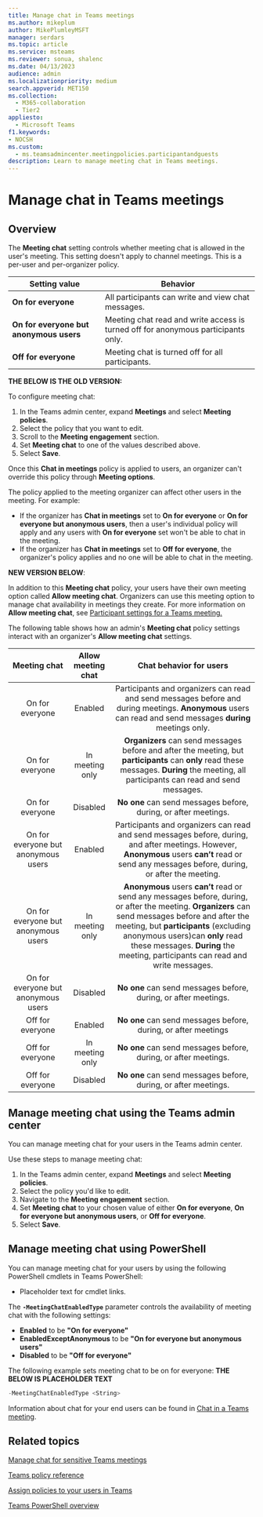 ```yaml
--- 
title: Manage chat in Teams meetings
ms.author: mikeplum
author: MikePlumleyMSFT
manager: serdars
ms.topic: article
ms.service: msteams
ms.reviewer: sonua, shalenc
ms.date: 04/13/2023
audience: admin
ms.localizationpriority: medium
search.appverid: MET150
ms.collection: 
  - M365-collaboration
  - Tier2
appliesto: 
  - Microsoft Teams
f1.keywords:
- NOCSH
ms.custom: 
  - ms.teamsadmincenter.meetingpolicies.participantandguests
description: Learn to manage meeting chat in Teams meetings.
---
```


# Manage chat in Teams meetings

## Overview

The **Meeting chat** setting controls whether meeting chat is allowed in the user's meeting. This setting doesn't apply to channel meetings. This is a per-user and per-organizer policy.

|Setting value |Behavior  |
|---------|---------|
|**On for everyone**     | All participants can write and view chat messages. |
|**On for everyone but anonymous users**     | Meeting chat read and write access is turned off for anonymous participants only.  |
|**Off for everyone**     | Meeting chat is turned off for all participants.  |

**THE BELOW IS THE OLD VERSION:**

To configure meeting chat:

1. In the Teams admin center, expand **Meetings** and select **Meeting policies**.
1. Select the policy that you want to edit.
1. Scroll to the **Meeting engagement** section.
1. Set **Meeting chat** to one of the values described above.
1. Select **Save**.

Once this **Chat in meetings** policy is applied to users, an organizer can't override this policy through **Meeting options**.

The policy applied to the meeting organizer can affect other users in the meeting. For example:

- If the organizer has **Chat in meetings** set to **On for everyone** or **On for everyone but anonymous users**, then a user's individual policy will apply and any users with **On for everyone** set won't be able to chat in the meeting.
- If the organizer has **Chat in meetings** set to **Off for everyone**, the organizer's policy applies and no one will be able to chat in the meeting.

**NEW VERSION BELOW**:

In addition to this **Meeting chat** policy, your users have their own meeting option called **Allow meeting chat**. Organizers can use this meeting option to manage chat availability in meetings they create. For more information on **Allow meeting chat**, see [Participant settings for a Teams meeting.](https://support.microsoft.com/office/participant-settings-for-a-teams-meeting-53261366-dbd5-45f9-aae9-a70e6354f88e)

The following table shows how an admin's **Meeting chat** policy settings interact with an organizer's **Allow meeting chat** settings.

| Meeting chat | Allow meeting chat| Chat behavior for users|
|     :---:      |         :---:  |         :---:  |
| On for everyone   | Enabled | Participants and organizers can read and send messages before and during meetings. **Anonymous** users can read and send messages **during** meetings only.|
| On for everyone    | In meeting only | **Organizers** can send messages before and after the meeting, but **participants** can **only** read these messages. **During** the meeting, all participants can read and send messages.|
| On for everyone     | Disabled | **No one** can send messages before, during, or after meetings.|
| On for everyone but anonymous users   | Enabled | Participants and organizers can read and send messages before, during, and after meetings. However, **Anonymous** users **can’t** read or send any messages before, during, or after the meeting.|
| On for everyone but anonymous users     | In meeting only | **Anonymous** users **can’t** read or send any messages before, during, or after the meeting. **Organizers** can send messages before and after the meeting, but **participants** (excluding anonymous users)can **only** read these messages. **During** the meeting, participants can read and write messages.|
| On for everyone but anonymous users     | Disabled | **No one** can send messages before, during, or after meetings.|
| Off for everyone   | Enabled | **No one** can send messages before, during, or after meetings|
| Off for everyone    | In meeting only | **No one** can send messages before, during, or after meetings.|
| Off for everyone     | Disabled | **No one** can send messages before, during, or after meetings.|

## Manage meeting chat using the Teams admin center

You can manage meeting chat for your users in the Teams admin center.

Use these steps to manage meeting chat:

1. In the Teams admin center, expand **Meetings** and select **Meeting policies**.
1. Select the policy you'd like to edit.
1. Navigate to the **Meeting engagement** section.
1. Set **Meeting chat** to your chosen value of either  **On for everyone**, **On for everyone but anonymous users**, or  **Off for everyone**.
1. Select **Save**.

## Manage meeting chat using PowerShell

You can manage meeting chat for your users by using the following PowerShell cmdlets in Teams PowerShell:

- Placeholder text for cmdlet links.

The **`-MeetingChatEnabledType`** parameter controls the availability of meeting chat with the following settings:

- **Enabled** to be **"On for everyone"**
- **EnabledExceptAnonymous** to be **"On for everyone but anonymous users"**
- **Disabled** to be **"Off for everyone"**

The following example sets meeting chat to be on for everyone:
**THE BELOW IS PLACEHOLDER TEXT**

```PowerShell
-MeetingChatEnabledType <String>
```


Information about chat for your end users can be found in [Chat in a Teams meeting](https://support.microsoft.com/office/64e2cb91-8a11-4781-94ea-fbb23f2b922f).

## Related topics

[Manage chat for sensitive Teams meetings](manage-chat-sensitive-meetings.md)

[Teams policy reference](settings-policies-reference.md)

[Assign policies to your users in Teams](policy-assignment-overview.md)

[Teams PowerShell overview](teams-powershell-overview.md)
